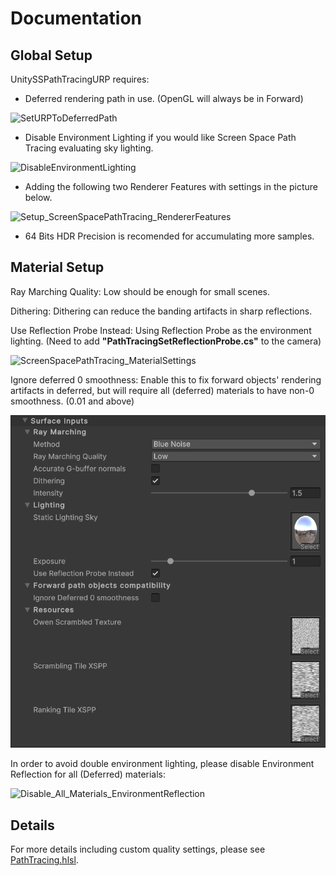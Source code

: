 Documentation
=============

Global Setup
-------------

UnitySSPathTracingURP requires:

- Deferred rendering path in use. (OpenGL will always be in Forward)

 ![SetURPToDeferredPath](https://github.com/jiaozi158/UnitySSPathTracingURP/blob/main/Documentation/Images/Settings/URP_DeferredPath.png)

- Disable Environment Lighting if you would like Screen Space Path Tracing evaluating sky lighting.

 ![DisableEnvironmentLighting](https://github.com/jiaozi158/UnitySSPathTracingURP/blob/main/Documentation/Images/Settings/DisableEnvironmentLighting.png)

- Adding the following two Renderer Features with settings in the picture below.

 ![Setup_ScreenSpacePathTracing_RendererFeatures](https://github.com/jiaozi158/UnitySSPathTracingURP/blob/main/Documentation/Images/Settings/Setup_ScreenSpacePathTracing_RendererFeatures.png)

- 64 Bits HDR Precision is recomended for accumulating more samples.

Material Setup
-------------

Ray Marching Quality: Low should be enough for small scenes.

Dithering: Dithering can reduce the banding artifacts in sharp reflections.

Use Reflection Probe Instead: Using Reflection Probe as the environment lighting. (Need to add **"PathTracingSetReflectionProbe.cs"** to the camera)

 ![ScreenSpacePathTracing_MaterialSettings](https://github.com/jiaozi158/UnitySSPathTracingURP/blob/main/Documentation/Images/Settings/AddProbeSetter.jpg)

Ignore deferred 0 smoothness: Enable this to fix forward objects' rendering artifacts in deferred, but will require all (deferred) materials to have non-0 smoothness. (0.01 and above)

 ![ScreenSpacePathTracing_MaterialSettings](https://github.com/jiaozi158/UnitySSPathTracingURP/blob/main/Documentation/Images/Settings/ScreenSpacePathTracing_MaterialSettings.png)

In order to avoid double environment lighting, please disable Environment Reflection for all (Deferred) materials:

 ![Disable_All_Materials_EnvironmentReflection](https://github.com/jiaozi158/UnitySSPathTracingURP/blob/main/Documentation/Images/Settings/Disable_All_Materials_EnvironmentReflection.png)

Details
-------------

For more details including custom quality settings, please see [PathTracing.hlsl](https://github.com/jiaozi158/UnitySSPathTracingURP/blob/main/Assets/Shaders/ScreenSpacePathTracing/PathTracing.hlsl).
